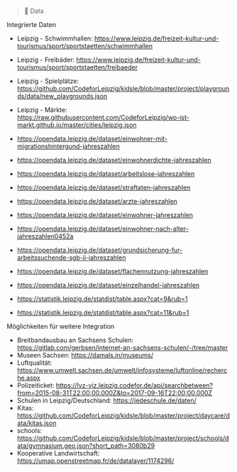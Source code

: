 > 🤤 Data

Integrierte Daten

- Leipzig - Schwimmhallen: https://www.leipzig.de/freizeit-kultur-und-tourismus/sport/sportstaetten/schwimmhallen
- Leipzig - Freibäder: https://www.leipzig.de/freizeit-kultur-und-tourismus/sport/sportstaetten/freibaeder
- Leipzig - Spielplätze: https://github.com/CodeforLeipzig/kidsle/blob/master/project/playgrounds/data/new_playgrounds.json
- Leipzig - Märkte: https://raw.githubusercontent.com/CodeforLeipzig/wo-ist-markt.github.io/master/cities/leipzig.json

- https://opendata.leipzig.de/dataset/einwohner-mit-migrationshintergund-jahreszahlen
- https://opendata.leipzig.de/dataset/einwohnerdichte-jahreszahlen
- https://opendata.leipzig.de/dataset/arbeitslose-jahreszahlen
- https://opendata.leipzig.de/dataset/straftaten-jahreszahlen
- https://opendata.leipzig.de/dataset/arzte-jahreszahlen
- https://opendata.leipzig.de/dataset/einwohner-jahreszahlen
- https://opendata.leipzig.de/dataset/einwohner-nach-alter-jahreszahlen0452a
- https://opendata.leipzig.de/dataset/grundsicherung-fur-arbeitssuchende-sgb-ii-jahreszahlen
- https://opendata.leipzig.de/dataset/flachennutzung-jahreszahlen
- https://opendata.leipzig.de/dataset/einzelhandel-jahreszahlen
- https://statistik.leipzig.de/statdist/table.aspx?cat=9&rub=1
- https://statistik.leipzig.de/statdist/table.aspx?cat=11&rub=1

Möglichkeiten für weitere Integration

- Breitbandausbau an Sachsens Schulen: https://gitlab.com/gerbsen/internet-an-sachsens-schulen/-/tree/master
- Museen Sachsen: https://damals.in/museums/
- Luftqualität: https://www.umwelt.sachsen.de/umwelt/infosysteme/luftonline/recherche.aspx
- Polizeiticket: https://lvz-viz.leipzig.codefor.de/api/searchbetween?from=2015-08-31T22:00:00.000Z&to=2017-09-16T22:00:00.000Z
- Schulen in Leipzig/Deutschland: https://jedeschule.de/daten/
- Kitas: https://github.com/CodeforLeipzig/kidsle/blob/master/project/daycare/data/kitas.json
- schools: https://github.com/CodeforLeipzig/kidsle/blob/master/project/schools/data/gymnasium.geo.json?short_path=3080b29
- Kooperative Landwirtschaft: https://umap.openstreetmap.fr/de/datalayer/1174296/
